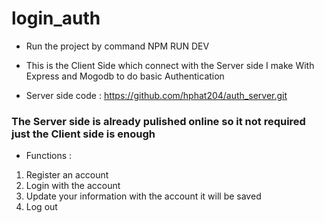 # login_auth

- Run the project by command NPM RUN DEV

- This is the Client Side which connect with the Server side I make With Express and Mogodb to do basic Authentication 

- Server side code : https://github.com/hphat204/auth_server.git 

### The Server side is already pulished online so it not required just the Client side is enough

- Functions :
 1. Register an account
 2. Login with the account
 3. Update your information with the account it will be saved
 4. Log out
  
